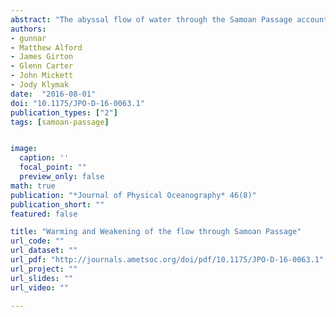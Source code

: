 ```yaml
---
abstract: "The abyssal flow of water through the Samoan Passage accounts for the majority of the bottom water renewal in the North Pacific, thereby making it an important element of the Meridional Overturning Circulation. Here we report recent measurements of the flow of dense waters of Antarctic and North Atlantic origin through the Samoan Passage. A fifteen month long moored time series of velocity and temperature of the abyssal flow was recorded between 2012 and 2013. This allows for an update of the only prior volume transport time series from the Samoan Passage from WOCE moored measurements between 1992 to 1994. While highly variable on multiple time scales, the overall pattern of the abyssal flow through the Samoan Passage was remarkably steady. The time-mean northward volume transport of about 5.4 Sv in 2012/2013 was reduced compared to 6.0 Sv measured between 1992 and 1994. This volume transport reduction is significant within 68% confidence limits ($\\pm$0.4 Sv) but not at 95% confidence limits ($\\pm$0.6 Sv). In agreement with recent studies of the abyssal Pacific, the bottom flow through the Samoan Passage warmed significantly on average by $1\\times10^{-3}$°C per year over the past two decades as observed both in moored and shipboard hydrographic observations. While the warming reflects the recently observed increasing role of the deep oceans for heat uptake, decreasing flow through Samoan Passage may indicate a future weakening of this trend for the abyssal North Pacific."
authors:
- gunnar
- Matthew Alford
- James Girton
- Glenn Carter
- John Mickett
- Jody Klymak
date:  "2016-08-01"
doi: "10.1175/JPO-D-16-0063.1"
publication_types: ["2"]
tags: [samoan-passage]


image:
  caption: ''
  focal_point: ""
  preview_only: false
math: true
publication: "*Journal of Physical Oceanography* 46(8)"
publication_short: ""
featured: false

title: "Warming and Weakening of the flow through Samoan Passage"
url_code: ""
url_dataset: ""
url_pdf: "http://journals.ametsoc.org/doi/pdf/10.1175/JPO-D-16-0063.1"
url_project: ""
url_slides: ""
url_video: ""

---
```



